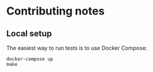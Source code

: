 # Contributing notes

## Local setup

The easiest way to run tests is to use Docker Compose:

```
docker-compose up
make
```
